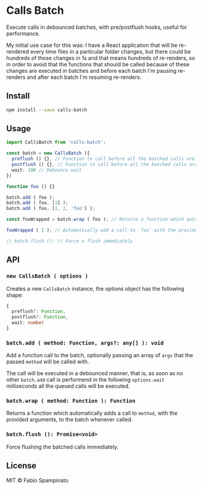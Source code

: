 # Calls Batch

Execute calls in debounced batches, with pre/postflush hooks, useful for performance.

My initial use case for this was: I have a React application that will be re-rendered every time files in a particular folder changes, but there could be hundreds of those changes in 1s and that means hundreds of re-renders, so in order to avoid that the functions that should be called because of these changes are executed in batches and before each batch I'm pausing re-renders and after each batch I'm resuming re-renders.

## Install

```sh
npm install --save calls-batch
```

## Usage

```ts
import CallsBatch from 'calls-batch';

const batch = new CallsBatch ({
  preflush () {}, // Function to call before all the batched calls are executed
  postflush () {}, // Function to call before all the batched calls are executed
  wait: 100 // Debounce wait
})

function foo () {}

batch.add ( foo );
batch.add ( foo, [1] );
batch.add ( foo, [1, 2, 'foo'] );

const fooWrapped = batch.wrap ( foo ); // Returns a function which automatically adds a call to `method`, with the provided arguments, to the batch whenver called

fooWrapped ( 1 ); // Automatically add a call to `foo` with the provided arguments to the batch

// batch.flush (); // Force a flush immediately
```

## API

### `new CallsBatch ( options )`

Creates a new `CallsBatch` instance, the options object has the following shape:

```ts
{
  preflush?: Function,
  postflush?: Function,
  wait: number
}
```

### `batch.add ( method: Function, args?: any[] ): void`

Add a function call to the batch, optionally passing an array of `args` that the passed `method` will be called with.

The call will be executed in a debounced manner, that is, as soon as no other `batch.add` call is performend in the following `options.wait` milliseconds all the queued calls will be executed.

### `batch.wrap ( method: Function ): Function`

Returns a function which automatically adds a call to `method`, with the provided arguments, to the batch whenever called.

### `batch.flush (): Promise<void>`

Force flushing the batched calls immediately.

## License

MIT © Fabio Spampinato

